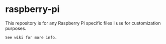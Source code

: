 # raspberry-pi
This repository is for any Raspberry Pi specific files I use for customization purposes.

```
See wiki for more info.
```
